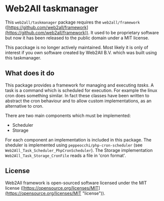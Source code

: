 # Web2All taskmanager

This `web2all/taskmanager` package requires the `web2all/framework` ([https://github.com/web2all/framework](https://github.com/web2all/framework)). It used to be proprietary software but now it has been released to the public domain under a MIT license.

This pacckage is no longer actively maintained. Most likely it is only of interest if you own software created by Web2All B.V. which was built using this taskmanager.

## What does it do ##

This package provides a framework for managing and executing *tasks*.
A task is a command which is scheduled for execution. For example the linux cron does something similar. In fact these classes have been written to abstract the cron behaviour and to allow custom implementations, as an alternative to cron.

There are two main components which must be implemented:

- Scheduler
- Storage

For each component an implementation is included in this package. The sheduler is implemented using  `peppeocchi/php-cron-scheduler` (see `Web2All_Task_Scheduler_PhpCronScheduler`). The Storage implementation `Web2All_Task_Storage_CronFile` reads a file in 'cron format'. 

## License ##

Web2All framework is open-sourced software licensed under the MIT license ([https://opensource.org/licenses/MIT](https://opensource.org/licenses/MIT "license")).
